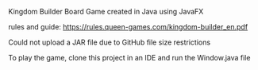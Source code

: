 Kingdom Builder Board Game created in Java using JavaFX

rules and guide: https://rules.queen-games.com/kingdom-builder_en.pdf

Could not upload a JAR file due to GitHub file size restrictions

To play the game, clone this project in an IDE and run the Window.java file
